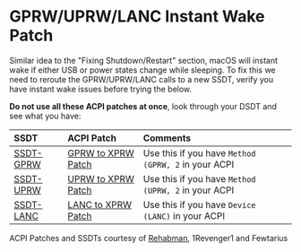 # GPRW/UPRW/LANC Instant Wake Patch

Similar idea to the "Fixing Shutdown/Restart" section, macOS will instant wake if either USB or power states change while sleeping. To fix this we need to reroute the GPRW/UPRW/LANC calls to a new SSDT, verify you have instant wake issues before trying the below.

**Do not use all these ACPI patches at once**, look through your DSDT and see what you have:

| SSDT | ACPI Patch | Comments |
| :--- | :--- | :--- |
| [SSDT-GPRW](https://github.com/dortania/OpenCore-Desktop-Guide/blob/master/extra-files/SSDT-GPRW.aml) | [GPRW to XPRW Patch](https://github.com/dortania/OpenCore-Desktop-Guide/blob/master/extra-files/GPRW-Patch.plist) | Use this if you have `Method (GPRW, 2` in your ACPI |
| [SSDT-UPRW](https://github.com/dortania/OpenCore-Desktop-Guide/blob/master/extra-files/SSDT-UPRW) | [UPRW to XPRW Patch](https://github.com/dortania/OpenCore-Desktop-Guide/blob/master/extra-files/UPRW-Patch.plist) | Use this if you have `Method (UPRW, 2` in your ACPI |
| [SSDT-LANC](https://github.com/dortania/OpenCore-Desktop-Guide/blob/master/extra-files/SSDT-LANC.aml) | [LANC to XPRW Patch](https://github.com/dortania/OpenCore-Desktop-Guide/blob/master/extra-files/LANC-Patch.plist) | Use this if you have  `Device (LANC)` in your ACPI |

ACPI Patches and SSDTs courtesy of [Rehabman](https://www.tonymacx86.com/threads/guide-using-clover-to-hotpatch-acpi.200137/), 1Revenger1 and Fewtarius
